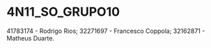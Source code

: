 # 4N11_SO_GRUPO10
41783174 - Rodrigo Rios;
32271697 - Francesco Coppola;
32162871 - Matheus Duarte.
